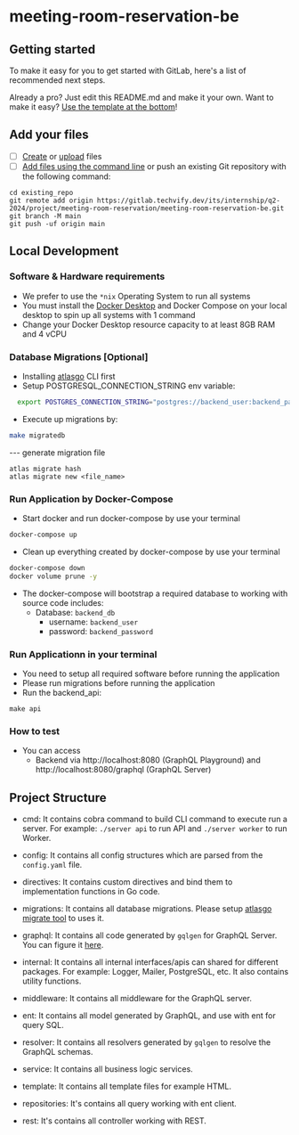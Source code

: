 # meeting-room-reservation-be

## Getting started

To make it easy for you to get started with GitLab, here's a list of recommended next steps.

Already a pro? Just edit this README.md and make it your own. Want to make it easy? [Use the template at the bottom](#editing-this-readme)!

## Add your files

- [ ] [Create](https://docs.gitlab.com/ee/user/project/repository/web_editor.html#create-a-file) or [upload](https://docs.gitlab.com/ee/user/project/repository/web_editor.html#upload-a-file) files
- [ ] [Add files using the command line](https://docs.gitlab.com/ee/gitlab-basics/add-file.html#add-a-file-using-the-command-line) or push an existing Git repository with the following command:

```
cd existing_repo
git remote add origin https://gitlab.techvify.dev/its/internship/q2-2024/project/meeting-room-reservation/meeting-room-reservation-be.git
git branch -M main
git push -uf origin main
```

## Local Development

### Software & Hardware requirements

- We prefer to use the `*nix` Operating System to run all systems
- You must install the [Docker Desktop](https://www.docker.com/products/docker-desktop/) and Docker Compose on your local desktop to spin up all systems with 1 command
- Change your Docker Desktop resource capacity to at least 8GB RAM and 4 vCPU

### Database Migrations [Optional]

- Installing [atlasgo](https://atlasgo.io/integrations/go-api#installation) CLI first
- Setup POSTGRESQL_CONNECTION_STRING env variable:

```bash
  export POSTGRES_CONNECTION_STRING="postgres://backend_user:backend_password@localhost:5432/backend_db?sslmode=disable"
```

- Execute up migrations by:

```bash
make migratedb
```

--- generate migration file

```
atlas migrate hash
atlas migrate new <file_name>
```

### Run Application by Docker-Compose

- Start docker and run docker-compose by use your terminal

```bash
docker-compose up
```

- Clean up everything created by docker-compose by use your terminal

```bash
docker-compose down
docker volume prune -y
```

- The docker-compose will bootstrap a required database to working with source code includes:
  - Database: `backend_db`
    - username: `backend_user`
    - password: `backend_password`

### Run Applicationn in your terminal

- You need to setup all required software before running the application
- Please run migrations before running the application
- Run the backend_api:

```make
make api
```

### How to test

- You can access
  - Backend via http://localhost:8080 (GraphQL Playground) and http://localhost:8080/graphql (GraphQL Server)

## Project Structure

- cmd: It contains cobra command to build CLI command to execute run a server. For example: `./server api` to run API and `./server worker` to run Worker.

- config: It contains all config structures which are parsed from the `config.yaml` file.

- directives: It contains custom directives and bind them to implementation functions in Go code.

- migrations: It contains all database migrations. Please setup [atlasgo migrate tool](https://atlasgo.io/integrations/go-api#installation) to uses it.

- graphql: It contains all code generated by `gqlgen` for GraphQL Server. You can figure it [here](https://github.com/99designs/gqlgen).

- internal: It contains all internal interfaces/apis can shared for different packages. For example: Logger, Mailer, PostgreSQL, etc. It also contains utility functions.

- middleware: It contains all middleware for the GraphQL server.

- ent: It contains all model generated by GraphQL, and use with ent for query SQL.

- resolver: It contains all resolvers generated by `gqlgen` to resolve the GraphQL schemas.

- service: It contains all business logic services.

- template: It contains all template files for example HTML.

- repositories: It's contains all query working with ent client.

- rest: It's contains all controller working with REST.
